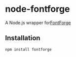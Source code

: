 node-fontforge
================================================================================

A Node.js wrapper for[FontForge](https://fontforge.github.io)

Installation
--------------------------------------------------------------------------------

```bash
npm install fontforge
```
 